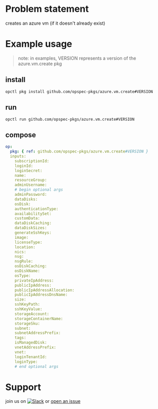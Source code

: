 # Problem statement
creates an azure vm (if it doesn't already exist)

# Example usage

> note: in examples, VERSION represents a version of the azure.vm.create pkg

## install

```shell
opctl pkg install github.com/opspec-pkgs/azure.vm.create#VERSION
```

## run

```
opctl run github.com/opspec-pkgs/azure.vm.create#VERSION
```

## compose

```yaml
op:
  pkg: { ref: github.com/opspec-pkgs/azure.vm.create#VERSION }
  inputs: 
    subscriptionId:
    loginId:
    loginSecret:
    name:
    resourceGroup:
    adminUsername:
    # begin optional args
    adminPassword:
    dataDisks:
    osDisk:
    authenticationType:
    availabilitySet:
    customData:
    dataDiskCaching:
    dataDiskSizes:
    generateSshKeys:
    image:
    licenseType:
    location:
    nics:
    nsg:
    nsgRule:
    osDiskCaching:
    osDiskName:
    osType:
    privateIpAddress:
    publicIpAddress:
    publicIpAddressAllocation:
    publicIpAddressDnsName:
    size:
    sshKeyPath:
    sshKeyValue:
    storageAccount:
    storageContainerName:
    storageSku:
    subnet:
    subnetAddressPrefix:
    tags:
    isManagedDisk:
    vnetAddressPrefix:
    vnet:
    loginTenantId:
    loginType:
    # end optional args
```

# Support

join us on [![Slack](https://opspec-slackin.herokuapp.com/badge.svg)](https://opspec-slackin.herokuapp.com/)
or [open an issue](https://github.com/opspec-pkgs/azure.vm.create/issues)
